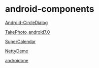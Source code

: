 # android-components

[Android-CircleDialog](https://github.com/mylhyl/Android-CircleDialog.git)

[TakePhoto_android7.0](TakePhoto_android7.0)

[SuperCalendar](SuperCalendar)

[](https://github.com/MagicMashRoom/SuperCalendar.git)

[NettyDemo](NettyDemo)

[androidone](androidone)
[](https://github.com/verseboys/androidone.git)